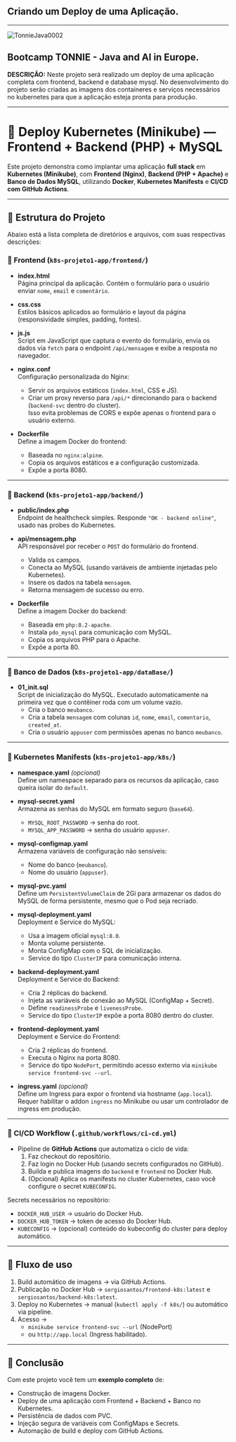 ## Criando um Deploy de uma Aplicação.
---
![TonnieJava0002](https://github.com/user-attachments/assets/e67eb8a5-c9a3-44b8-bd6e-fe4bd4c81adc)

**Bootcamp TONNIE - Java and AI in Europe.**
---

**DESCRIÇÃO:**
Neste projeto será realizado um deploy de uma aplicação completa com frontend, backend e database mysql. No desenvolvimento do projeto serão criadas as imagens dos containeres e serviços necessários no kubernetes para que a aplicação esteja pronta para produção.

---


# 🚀 Deploy Kubernetes (Minikube) — Frontend + Backend (PHP) + MySQL

Este projeto demonstra como implantar uma aplicação **full stack** em **Kubernetes (Minikube)**, com **Frontend (Nginx)**, **Backend (PHP + Apache)** e **Banco de Dados MySQL**, utilizando **Docker**, **Kubernetes Manifests** e **CI/CD com GitHub Actions**.

---

## 📂 Estrutura do Projeto

Abaixo está a lista completa de diretórios e arquivos, com suas respectivas descrições:

### 📌 Frontend (`k8s-projeto1-app/frontend/`)

- **index.html**  
  Página principal da aplicação. Contém o formulário para o usuário enviar `nome`, `email` e `comentário`.

- **css.css**  
  Estilos básicos aplicados ao formulário e layout da página (responsividade simples, padding, fontes).

- **js.js**  
  Script em JavaScript que captura o evento do formulário, envia os dados via `fetch` para o endpoint `/api/mensagem` e exibe a resposta no navegador.

- **nginx.conf**  
  Configuração personalizada do Nginx:  
  - Servir os arquivos estáticos (`index.html`, CSS e JS).  
  - Criar um proxy reverso para `/api/*` direcionando para o backend (`backend-svc` dentro do cluster).  
  Isso evita problemas de CORS e expõe apenas o frontend para o usuário externo.

- **Dockerfile**  
  Define a imagem Docker do frontend:  
  - Baseada no `nginx:alpine`.  
  - Copia os arquivos estáticos e a configuração customizada.  
  - Expõe a porta 8080.  

---

### 📌 Backend (`k8s-projeto1-app/backend/`)

- **public/index.php**  
  Endpoint de healthcheck simples. Responde `"OK - backend online"`, usado nas probes do Kubernetes.

- **api/mensagem.php**  
  API responsável por receber o `POST` do formulário do frontend.  
  - Valida os campos.  
  - Conecta ao MySQL (usando variáveis de ambiente injetadas pelo Kubernetes).  
  - Insere os dados na tabela `mensagem`.  
  - Retorna mensagem de sucesso ou erro.  

- **Dockerfile**  
  Define a imagem Docker do backend:  
  - Baseada em `php:8.2-apache`.  
  - Instala `pdo_mysql` para comunicação com MySQL.  
  - Copia os arquivos PHP para o Apache.  
  - Expõe a porta 80.  

---

### 📌 Banco de Dados (`k8s-projeto1-app/dataBase/`)

- **01_init.sql**  
  Script de inicialização do MySQL. Executado automaticamente na primeira vez que o contêiner roda com um volume vazio.  
  - Cria o banco `meubanco`.  
  - Cria a tabela `mensagem` com colunas `id`, `nome`, `email`, `comentario`, `created_at`.  
  - Cria o usuário `appuser` com permissões apenas no banco `meubanco`.

---

### 📌 Kubernetes Manifests (`k8s-projeto1-app/k8s/`)

- **namespace.yaml** *(opcional)*  
  Define um namespace separado para os recursos da aplicação, caso queira isolar do `default`.

- **mysql-secret.yaml**  
  Armazena as senhas do MySQL em formato seguro (`base64`).  
  - `MYSQL_ROOT_PASSWORD` → senha do root.  
  - `MYSQL_APP_PASSWORD` → senha do usuário `appuser`.

- **mysql-configmap.yaml**  
  Armazena variáveis de configuração não sensíveis:  
  - Nome do banco (`meubanco`).  
  - Nome do usuário (`appuser`).

- **mysql-pvc.yaml**  
  Define um `PersistentVolumeClaim` de 2Gi para armazenar os dados do MySQL de forma persistente, mesmo que o Pod seja recriado.

- **mysql-deployment.yaml**  
  Deployment e Service do MySQL:  
  - Usa a imagem oficial `mysql:8.0`.  
  - Monta volume persistente.  
  - Monta ConfigMap com o SQL de inicialização.  
  - Service do tipo `ClusterIP` para comunicação interna.  

- **backend-deployment.yaml**  
  Deployment e Service do Backend:  
  - Cria 2 réplicas do backend.  
  - Injeta as variáveis de conexão ao MySQL (ConfigMap + Secret).  
  - Define `readinessProbe` e `livenessProbe`.  
  - Service do tipo `ClusterIP` expõe a porta 8080 dentro do cluster.

- **frontend-deployment.yaml**  
  Deployment e Service do Frontend:  
  - Cria 2 réplicas do frontend.  
  - Executa o Nginx na porta 8080.  
  - Service do tipo `NodePort`, permitindo acesso externo via `minikube service frontend-svc --url`.

- **ingress.yaml** *(opcional)*  
  Define um Ingress para expor o frontend via hostname (`app.local`).  
  Requer habilitar o addon `ingress` no Minikube ou usar um controlador de ingress em produção.

---

### 📌 CI/CD Workflow (`.github/workflows/ci-cd.yml`)

- Pipeline de **GitHub Actions** que automatiza o ciclo de vida:  
  1. Faz checkout do repositório.  
  2. Faz login no Docker Hub (usando secrets configurados no GitHub).  
  3. Builda e publica imagens do `backend` e `frontend` no Docker Hub.  
  4. (Opcional) Aplica os manifests no cluster Kubernetes, caso você configure o secret `KUBECONFIG`.  

Secrets necessários no repositório:  
- `DOCKER_HUB_USER` → usuário do Docker Hub.  
- `DOCKER_HUB_TOKEN` → token de acesso do Docker Hub.  
- `KUBECONFIG` → (opcional) conteúdo do kubeconfig do cluster para deploy automático.  

---

## 🚀 Fluxo de uso

1. Build automático de imagens → via GitHub Actions.  
2. Publicação no Docker Hub → `sergiosantos/frontend-k8s:latest` e `sergiosantos/backend-k8s:latest`.  
3. Deploy no Kubernetes → manual (`kubectl apply -f k8s/`) ou automático via pipeline.  
4. Acesso →  
   - `minikube service frontend-svc --url` (NodePort)  
   - ou `http://app.local` (Ingress habilitado).  

---

## 📌 Conclusão

Com este projeto você tem um **exemplo completo** de:  
- Construção de imagens Docker.  
- Deploy de uma aplicação com Frontend + Backend + Banco no Kubernetes.  
- Persistência de dados com PVC.  
- Injeção segura de variáveis com ConfigMaps e Secrets.  
- Automação de build e deploy com GitHub Actions.


